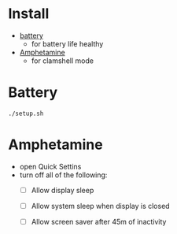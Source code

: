 # Install

- [battery](https://github.com/actuallymentor/battery)
  - for battery life healthy
- [Amphetamine](https://apps.apple.com/us/app/amphetamine/id937984704?mt=12)
  - for clamshell mode

# Battery 

```shell
./setup.sh
```

# Amphetamine

- open Quick Settins
- turn off all of the following:
  - [ ] Allow display sleep
  - [ ] Allow system sleep when display is closed
  - [ ] Allow screen saver after 45m of inactivity


